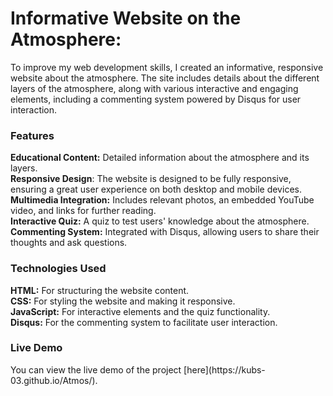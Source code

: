 <h1>Informative Website on the Atmosphere:</h1>
To improve my web development skills, I created an informative, responsive website about the atmosphere. The site includes details about the different layers of the atmosphere, along with various interactive and engaging elements, including a commenting system powered by Disqus for user interaction.<br>

<h3>Features</h3>
<strong>Educational Content:</strong> Detailed information about the atmosphere and its layers.<br>
<strong>Responsive Design</strong>: The website is designed to be fully responsive, ensuring a great user experience on both desktop and mobile devices.<br>
<strong>Multimedia Integration:</strong> Includes relevant photos, an embedded YouTube video, and links for further reading.<br>
<strong>Interactive Quiz:</strong> A quiz to test users' knowledge about the atmosphere.<br>
<strong>Commenting System:</strong> Integrated with Disqus, allowing users to share their thoughts and ask questions.<br>

<h3>Technologies Used</h3>
<strong>HTML:</strong> For structuring the website content.<br>
<strong>CSS:</strong> For styling the website and making it responsive.<br>
<strong>JavaScript:</strong> For interactive elements and the quiz functionality.<br>
<strong>Disqus:</strong> For the commenting system to facilitate user interaction.<br>

<h3>Live Demo</h3>
You can view the live demo of the project [here](https://kubs-03.github.io/Atmos/).
